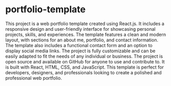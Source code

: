 # portfolio-template

This project is a web portfolio template created using React.js. It includes a responsive design and user-friendly interface for showcasing personal projects, skills, and experiences. The template features a clean and modern layout, with sections for an about me, portfolio, and contact information. The template also includes a functional contact form and an option to display social media links. The project is fully customizable and can be easily adapted to fit the needs of any individual or business. The project is open source and available on GitHub for anyone to use and contribute to. It is built with React, HTML, CSS, and JavaScript. This template is perfect for developers, designers, and professionals looking to create a polished and professional web portfolio.
